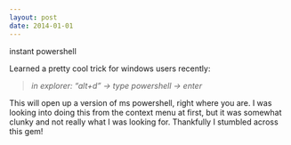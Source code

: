 ```yaml
---
layout: post
date: 2014-01-01
---
```

instant powershell

Learned a pretty cool trick for windows users recently:

> _in explorer: “alt+d” -\> type powershell -\> enter_

This will open up a version of ms powershell, right where you are. I was
looking into doing this from the context menu at first, but it was somewhat
clunky and not really what I was looking for. Thankfully I stumbled across this
gem!

